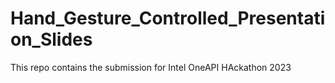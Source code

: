 # Hand_Gesture_Controlled_Presentation_Slides
This repo contains the submission for Intel OneAPI HAckathon 2023
